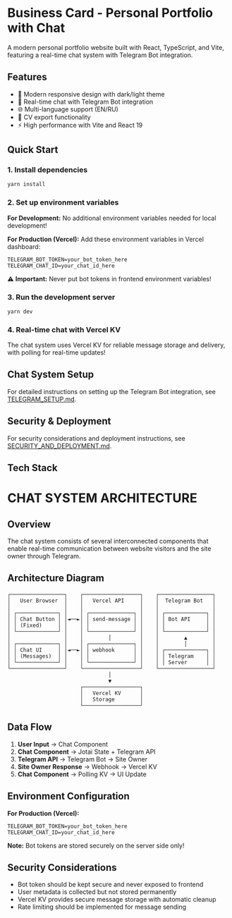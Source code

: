 # Business Card - Personal Portfolio with Chat

A modern personal portfolio website built with React, TypeScript, and Vite, featuring a real-time chat system with Telegram Bot integration.

## Features

- 🎨 Modern responsive design with dark/light theme
- 💬 Real-time chat with Telegram Bot integration
- 🌐 Multi-language support (EN/RU)
- 📄 CV export functionality
- ⚡ High performance with Vite and React 19

## Quick Start

### 1. Install dependencies

```bash
yarn install
```

### 2. Set up environment variables

**For Development:**
No additional environment variables needed for local development!

**For Production (Vercel):**
Add these environment variables in Vercel dashboard:

```env
TELEGRAM_BOT_TOKEN=your_bot_token_here
TELEGRAM_CHAT_ID=your_chat_id_here
```

⚠️ **Important:** Never put bot tokens in frontend environment variables!

### 3. Run the development server

```bash
yarn dev
```

### 4. Real-time chat with Vercel KV

The chat system uses Vercel KV for reliable message storage and delivery, with polling for real-time updates!

## Chat System Setup

For detailed instructions on setting up the Telegram Bot integration, see [TELEGRAM_SETUP.md](./TELEGRAM_SETUP.md).

## Security & Deployment

For security considerations and deployment instructions, see [SECURITY_AND_DEPLOYMENT.md](./SECURITY_AND_DEPLOYMENT.md).

## Tech Stack



# CHAT SYSTEM ARCHITECTURE

## Overview

The chat system consists of several interconnected components that enable real-time communication between website visitors and the site owner through Telegram.

## Architecture Diagram

```
┌─────────────────┐    ┌──────────────────┐    ┌─────────────────┐
│   User Browser  │    │   Vercel API     │    │  Telegram Bot   │
│                 │    │                  │    │                 │
│ ┌─────────────┐ │    │ ┌──────────────┐ │    │ ┌─────────────┐ │
│ │ Chat Button │ │◄──►│ │ send-message │ │    │ │ Bot API     │ │
│ │ (Fixed)     │ │    │ │              │ │    │ │             │ │
│ └─────────────┘ │    │ └──────────────┘ │    │ └─────────────┘ │
│                 │    │        │         │    │        ▲        │
│ ┌─────────────┐ │    │ ┌──────────────┐ │    │        │        │
│ │ Chat UI     │ │◄──►│ │ webhook      │ │    │ ┌─────────────┐ │
│ │ (Messages)  │ │    │ │              │ │    │ │ Telegram    │ │
│ └─────────────┘ │    │ └──────────────┘ │    │ │ Server      │ │
└─────────────────┘    └──────────────────┘    └─────────────────┘
                                │
                                ▼
                       ┌──────────────────┐
                       │   Vercel KV      │
                       │   Storage        │
                       └──────────────────┘
```

## Data Flow

1. **User Input** → Chat Component
2. **Chat Component** → Jotai State + Telegram API
3. **Telegram API** → Telegram Bot → Site Owner
4. **Site Owner Response** → Webhook → Vercel KV
5. **Chat Component** → Polling KV → UI Update

## Environment Configuration

**For Production (Vercel):**
```env
TELEGRAM_BOT_TOKEN=your_bot_token_here
TELEGRAM_CHAT_ID=your_chat_id_here
```

**Note:** Bot tokens are stored securely on the server side only!

## Security Considerations

- Bot token should be kept secure and never exposed to frontend
- User metadata is collected but not stored permanently
- Vercel KV provides secure message storage with automatic cleanup
- Rate limiting should be implemented for message sending
